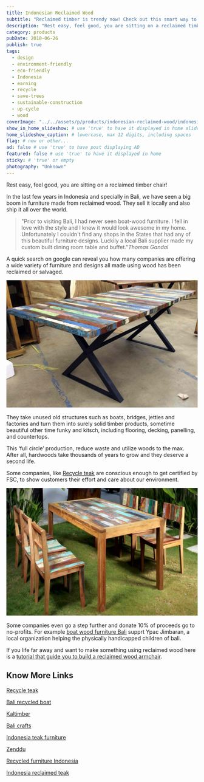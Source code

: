 ```yaml
---
title: Indonesian Reclaimed Wood
subtitle: "Reclaimed timber is trendy now! Check out this smart way to up-cycle old wood turning it into furniture."
description: "Rest easy, feel good, you are sitting on a reclaimed timber chair! Recently Indonesia and specially in Bali, have seen a boom in reclaimed wood furniture."
category: products
pubDate: 2018-06-26
publish: true
tags:
  - design
  - environment-friendly
  - eco-friendly
  - Indonesia
  - earning
  - recycle
  - save-trees
  - sustainable-construction
  - up-cycle
  - wood
coverImage: "../../assets/p/products/indonesian-reclaimed-wood/indonesian-reclaimed-wood.jpg"
show_in_home_slideshow: # use 'true' to have it displayed in home slideshow
home_slideshow_caption: # lowercase, max 12 digits, including spaces
flag: # new or other...
ad: false # use 'true' to have post displaying AD
featured: false # use 'true' to have it displayed in home
sticky: # 'true' or empty
photography: "Unknown"
---
```


Rest easy, feel good, you are sitting on a reclaimed timber chair!

In the last few years in Indonesia and specially in Bali, we have seen a big boom in furniture made from reclaimed wood. They sell it locally and also ship it all over the world.

> "Prior to visiting Bali, I had never seen boat-wood furniture. I fell in love with the style and I knew it would look awesome in my home. Unfortunately I couldn't find any shops in the States that had any of this beautiful furniture designs. Luckily a local Bali supplier made my custom built dining room table and buffet."_Thomas Gandal_

A quick search on google can reveal you how many companies are offering a wide variety of furniture and designs all made using wood has been reclaimed or salvaged.

![Reclaimed timber is trendy now](../../assets/p/products/indonesian-reclaimed-wood/indonesian-reclaimed-wood-02.jpg)

They take unused old structures such as boats, bridges, jetties and factories and turn them into surely solid timber products, sometime beautiful other time funky and kitsch, including flooring, decking, panelling, and countertops.

This ‘full circle’ production, reduce waste and utilize woods to the max. After all, hardwoods take thousands of years to grow and they deserve a second life.

Some companies, like [Recycle teak](http://www.recycleteak.com/about-us/) are conscious enough to get certified by FSC, to show customers their effort and care about our environment.

![look for the certification by FSC before bying](../../assets/p/products/indonesian-reclaimed-wood/indonesian-reclaimed-wood-03.jpg)

Some companies even go a step further and donate 10% of proceeds go to no-profits. For example [boat wood furniture Bali](https://divadiboatwoodfurniture.com/) supprt Ypac Jimbaran, a local organization helping the physically handicapped children of bali.

If you life far away and want to make something using reclaimed wood here is a [tutorial that guide you to build a reclaimed wood armchair](http://www.instructables.com/id/Reclaimed-Wood-Patio-Armchair/).

## Know More Links

[Recycle teak](http://www.recycleteak.com/)

[Bali recycled boat](http://balirecycledboat.com/)

[Kaltimber](http://www.kaltimber.com/)

[Bali crafts](http://bali-crafts.com/product-tag/boat-furniture/)

[Indonesia teak furniture](https://www.indonesiateakfurniture.com/recycled-boat-wood-furniture-bali.html)

[Zenddu](https://www.zenddu.com/product-category/indonesia-materials-furniture-manufacturers-exporters-wholesalers-java-bali/indonesia-wooden-furniture-manufacturers-exporters-wholesalers-java-bali/indonesia-reclaimed-wood-furniture-manufacturers-exporters-wholesalers-java-bali/)

[Recycled furniture Indonesia](http://www.recycledfurnitureindonesia.com/)

[Indonesia reclaimed teak](http://www.indonesiareclaimedteak.com/)
